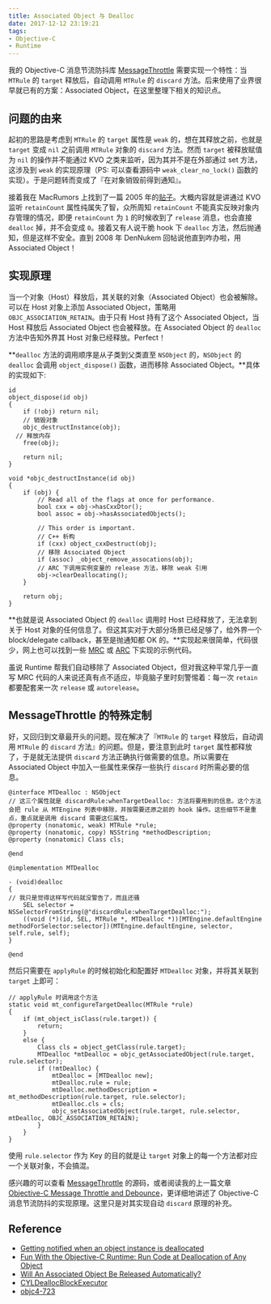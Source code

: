 ```yaml
---
title: Associated Object 与 Dealloc
date: 2017-12-12 23:19:21
tags:
- Objective-C
- Runtime
---
```


我的 Objective-C 消息节流防抖库 [MessageThrottle](https://github.com/yulingtianxia/MessageThrottle) 需要实现一个特性：当 `MTRule` 的 `target` 释放后，自动调用 `MTRule` 的 `discard` 方法。后来使用了业界很早就已有的方案：Associated Object，在这里整理下相关的知识点。

<!-- more -->

## 问题的由来

起初的思路是考虑到 `MTRule` 的 `target` 属性是 `weak` 的，想在其释放之前，也就是 `target` 变成 `nil` 之前调用 `MTRule` 对象的 `discard`  方法。然而 `target` 被释放赋值为 `nil` 的操作并不能通过 KVO 之类来监听，因为其并不是在外部通过 set 方法，这涉及到 `weak` 的实现原理（PS: 可以查看源码中 `weak_clear_no_lock()` 函数的实现）。于是问题转而变成了『在对象销毁前得到通知』。

接着我在 MacRumors 上找到了一篇 2005 年的[贴子](https://forums.macrumors.com/threads/getting-notified-when-an-object-instance-is-deallocated.976309/)。大概内容就是讲通过 KVO 监听 `retainCount` 属性纯属失了智，众所周知 `retainCount` 不能真实反映对象内存管理的情况，即便 `retainCount` 为 `1` 的时候收到了 `release` 消息，也会直接 `dealloc` 掉，并不会变成 `0`。接着又有人说干脆 hook 下 `dealloc` 方法，然后抛通知，但是这样不安全。直到 2008 年 DenNukem 回帖说他直到咋办啦，用 Associated Object！

## 实现原理

当一个对象（Host）释放后，其关联的对象（Associated Object）也会被解除。可以在 Host 对象上添加 Associated Object，策略用 `OBJC_ASSOCIATION_RETAIN`。由于只有 Host 持有了这个 Associated Object，当 Host 释放后 Associated Object 也会被释放。在 Associated Object 的 `dealloc` 方法中告知外界其 Host 对象已经释放。Perfect！

**`dealloc` 方法的调用顺序是从子类到父类直至 `NSObject` 的，`NSObject` 的 `dealloc` 会调用 `object_dispose()` 函数，进而移除 Associated Object。**具体的实现如下:

```
id 
object_dispose(id obj)
{
    if (!obj) return nil;
	// 销毁对象
    objc_destructInstance(obj);    
  // 释放内存
    free(obj);

    return nil;
}

void *objc_destructInstance(id obj) 
{
    if (obj) {
        // Read all of the flags at once for performance.
        bool cxx = obj->hasCxxDtor();
        bool assoc = obj->hasAssociatedObjects();

        // This order is important.
        // C++ 析构
        if (cxx) object_cxxDestruct(obj);
        // 移除 Associated Object
        if (assoc) _object_remove_assocations(obj);
        // ARC 下调用实例变量的 release 方法，移除 weak 引用
        obj->clearDeallocating();
    }

    return obj;
}
```

**也就是说 Associated Object 的 `dealloc` 调用时 Host 已经释放了，无法拿到关于 Host 对象的任何信息了。但这其实对于大部分场景已经足够了，给外界一个 block/delegate callback，甚至是抛通知都 OK 的。**实现起来很简单，代码很少，网上也可以找到一些 [MRC](https://blog.slaunchaman.com/2011/04/11/fun-with-the-objective-c-runtime-run-code-at-deallocation-of-any-object/) 或 [ARC](https://github.com/ChenYilong/CYLDeallocBlockExecutor) 下实现的示例代码。

虽说 Runtime 帮我们自动移除了 Associated Object，但对我这种平常几乎一直写 MRC 代码的人来说还真有点不适应，毕竟脑子里时刻警惕着：每一次 `retain` 都要配套来一次 `release` 或 `autorelease`。

## MessageThrottle 的特殊定制

好，又回归到文章最开头的问题。现在解决了『`MTRule` 的 `target` 释放后，自动调用 `MTRule` 的 `discard` 方法』的问题。但是，要注意到此时 `target` 属性都释放了，于是就无法提供 `discard` 方法正确执行做需要的信息。所以需要在 Associated Object 中加入一些属性来保存一些执行 `discard` 时所需必要的信息。

```
@interface MTDealloc : NSObject
// 这三个属性就是 discardRule:whenTargetDealloc: 方法将要用到的信息。这个方法会把 rule 从 MTEngine 列表中移除，并按需要还原之前的 hook 操作。这些细节不是重点，重点就是调用 discard 需要这仨属性。
@property (nonatomic, weak) MTRule *rule;
@property (nonatomic, copy) NSString *methodDescription;
@property (nonatomic) Class cls;

@end

@implementation MTDealloc

- (void)dealloc
{
// 我只是觉得这样写代码就没警告了，而且还骚
    SEL selector = NSSelectorFromString(@"discardRule:whenTargetDealloc:");
    ((void (*)(id, SEL, MTRule *, MTDealloc *))[MTEngine.defaultEngine methodForSelector:selector])(MTEngine.defaultEngine, selector, self.rule, self);
}

@end
```

然后只需要在 `applyRule` 的时候初始化和配置好 `MTDealloc` 对象，并将其关联到 `target` 上即可：

```
// applyRule 时调用这个方法
static void mt_configureTargetDealloc(MTRule *rule)
{
    if (mt_object_isClass(rule.target)) {
        return;
    }
    else {
        Class cls = object_getClass(rule.target);
        MTDealloc *mtDealloc = objc_getAssociatedObject(rule.target, rule.selector);
        if (!mtDealloc) {
            mtDealloc = [MTDealloc new];
            mtDealloc.rule = rule;
            mtDealloc.methodDescription = mt_methodDescription(rule.target, rule.selector);
            mtDealloc.cls = cls;
            objc_setAssociatedObject(rule.target, rule.selector, mtDealloc, OBJC_ASSOCIATION_RETAIN);
        }
    }
}
```

使用 `rule.selector` 作为 Key 的目的就是让 `target` 对象上的每一个方法都对应一个关联对象，不会搞混。

感兴趣的可以查看 [MessageThrottle](https://github.com/yulingtianxia/MessageThrottle) 的源码，或者阅读我的上一篇文章 [Objective-C Message Throttle and Debounce](http://yulingtianxia.com/blog/2017/11/05/Objective-C-Message-Throttle-and-Debounce/)，更详细地讲述了 Objective-C 消息节流防抖的实现原理。这里只是对其实现自动 `discard` 原理的补充。

## Reference

- [Getting notified when an object instance is deallocated](https://forums.macrumors.com/threads/getting-notified-when-an-object-instance-is-deallocated.976309/)
- [Fun With the Objective-C Runtime: Run Code at Deallocation of Any Object](https://blog.slaunchaman.com/2011/04/11/fun-with-the-objective-c-runtime-run-code-at-deallocation-of-any-object/)
- [Will An Associated Object Be Released Automatically?](https://stackoverflow.com/questions/10842829/will-an-associated-object-be-released-automatically/10843510#10843510)
- [CYLDeallocBlockExecutor](https://github.com/ChenYilong/CYLDeallocBlockExecutor)
- [objc4-723](https://opensource.apple.com/source/objc4/objc4-723/)

